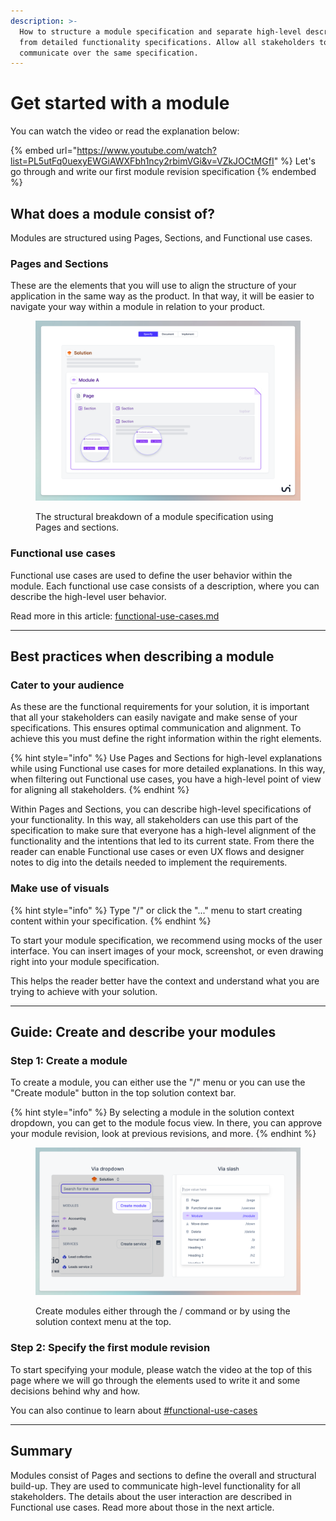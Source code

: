 ```yaml
---
description: >-
  How to structure a module specification and separate high-level descriptions
  from detailed functionality specifications. Allow all stakeholders to
  communicate over the same specification.
---
```


# Get started with a module

You can watch the video or read the explanation below:

{% embed url="https://www.youtube.com/watch?list=PL5utFq0uexyEWGiAWXFbh1ncy2rbimVGi&v=VZkJOCtMGfI" %}
Let's go through and write our first module revision specification
{% endembed %}



## What does a module consist of?

Modules are structured using Pages, Sections, and Functional use cases.&#x20;

### Pages and Sections&#x20;

These are the elements that you will use to align the structure of your application in the same way as the product. In that way, it will be easier to navigate your way within a module in relation to your product.

<figure><img src="../../.gitbook/assets/slide - 37 - new.png" alt=""><figcaption><p>The structural breakdown of a module specification using Pages and sections.</p></figcaption></figure>



### Functional use cases

Functional use cases are used to define the user behavior within the module. Each functional use case consists of a description, where you can describe the high-level user behavior.&#x20;

Read more in this article: [functional-use-cases.md](functional-use-cases.md "mention")



***

## Best practices when describing a module

### Cater to your audience

As these are the functional requirements for your solution, it is important that all your stakeholders can easily navigate and make sense of your specifications. This ensures optimal communication and alignment. To achieve this you must define the right information within the right elements.&#x20;

{% hint style="info" %}
Use Pages and Sections for high-level explanations while using Functional use cases for more detailed explanations. In this way, when filtering out Functional use cases, you have a high-level point of view for aligning all stakeholders.
{% endhint %}

Within Pages and Sections, you can describe high-level specifications of your functionality. In this way, all stakeholders can use this part of the specification to make sure that everyone has a high-level alignment of the functionality and the intentions that led to its current state. From there the reader can enable Functional use cases or even UX flows and designer notes to dig into the details needed to implement the requirements.



### Make use of visuals

{% hint style="info" %}
Type "/" or click the "..." menu to start creating content within your specification.
{% endhint %}

To start your module specification, we recommend using mocks of the user interface. You can insert images of your mock, screenshot, or even drawing right into your module specification.

This helps the reader better have the context and understand what you are trying to achieve with your solution.&#x20;



***

## Guide: Create and describe your modules

### Step 1: Create a module

To create a module, you can either use the "/" menu or you can use the "Create module" button in the top solution context bar.

{% hint style="info" %}
By selecting a module in the solution context dropdown, you can get to the module focus view. In there, you can approve your module revision, look at previous revisions, and more.
{% endhint %}

<figure><img src="../../.gitbook/assets/image.webp" alt=""><figcaption><p>Create modules either through the / command or by using the solution context menu at the top.</p></figcaption></figure>



### Step 2: Specify the first module revision

To start specifying your module, please watch the video at the top of this page where we will go through the elements used to write it and some decisions behind why and how.

You can also continue to learn about [#functional-use-cases](get-started-with-a-module.md#functional-use-cases "mention")



***

## Summary

Modules consist of Pages and sections to define the overall and structural build-up. They are used to communicate high-level functionality for all stakeholders. The details about the user interaction are described in Functional use cases. Read more about those in the next article.
